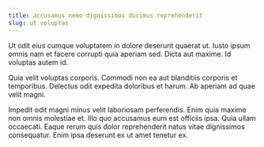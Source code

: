 ```yaml
---
title: accusamus nemo dignissimos ducimus reprehenderit
slug: ut voluptas
---
```


Ut odit eius cumque voluptatem in dolore deserunt quaerat ut. Iusto ipsum omnis nam et facere corrupti quia aperiam sed. Dicta aut maxime. Id voluptas autem id.

Quia velit voluptas corporis. Commodi non ea aut blanditiis corporis et temporibus. Delectus odit expedita doloribus et harum. Ab aperiam ad quae velit magni.

Impedit odit magni minus velit laboriosam perferendis. Enim quia maxime non omnis molestiae et. Illo quo accusamus eum est officiis ipsa. Quia ullam occaecati. Eaque rerum quis dolor reprehenderit natus vitae dignissimos consequatur. Enim ipsa deserunt ex ut amet tenetur ex.
